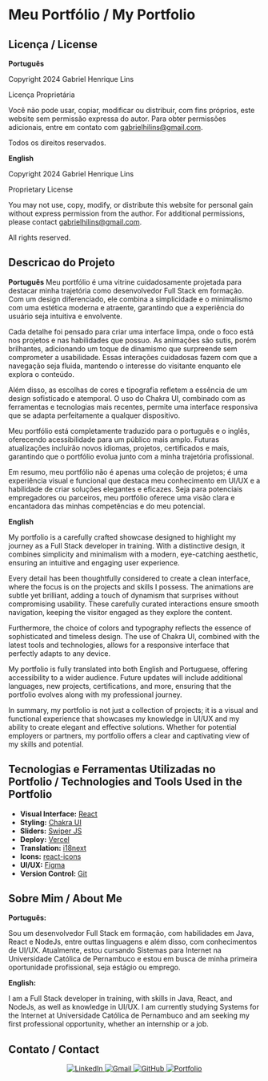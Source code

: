 # Meu Portfólio / My Portfolio

## Licença / License

**Português**

Copyright 2024 Gabriel Henrique Lins

Licença Proprietária

Você não pode usar, copiar, modificar ou distribuir, com fins próprios, este website sem permissão expressa do autor. Para obter permissões adicionais, entre em contato com gabrielhilins@gmail.com.

Todos os direitos reservados.

**English**

Copyright 2024 Gabriel Henrique Lins

Proprietary License

You may not use, copy, modify, or distribute this website for personal gain without express permission from the author. For additional permissions, please contact gabrielhilins@gmail.com.

All rights reserved.

## Descricao do Projeto

**Português**
Meu portfólio é uma vitrine cuidadosamente projetada para destacar minha trajetória como desenvolvedor Full Stack em formação. Com um design diferenciado, ele combina a simplicidade e o minimalismo com uma estética moderna e atraente, garantindo que a experiência do usuário seja intuitiva e envolvente.

Cada detalhe foi pensado para criar uma interface limpa, onde o foco está nos projetos e nas habilidades que possuo. As animações são sutis, porém brilhantes, adicionando um toque de dinamismo que surpreende sem comprometer a usabilidade. Essas interações cuidadosas fazem com que a navegação seja fluida, mantendo o interesse do visitante enquanto ele explora o conteúdo.

Além disso, as escolhas de cores e tipografia refletem a essência de um design sofisticado e atemporal. O uso do Chakra UI, combinado com as ferramentas e tecnologias mais recentes, permite uma interface responsiva que se adapta perfeitamente a qualquer dispositivo.

Meu portfólio está completamente traduzido para o português e o inglês, oferecendo acessibilidade para um público mais amplo. Futuras atualizações incluirão novos idiomas, projetos, certificados e mais, garantindo que o portfólio evolua junto com a minha trajetória profissional.

Em resumo, meu portfólio não é apenas uma coleção de projetos; é uma experiência visual e funcional que destaca meu conhecimento em UI/UX e a habilidade de criar soluções elegantes e eficazes. Seja para potenciais empregadores ou parceiros, meu portfólio oferece uma visão clara e encantadora das minhas competências e do meu potencial.

**English**

My portfolio is a carefully crafted showcase designed to highlight my journey as a Full Stack developer in training. With a distinctive design, it combines simplicity and minimalism with a modern, eye-catching aesthetic, ensuring an intuitive and engaging user experience.

Every detail has been thoughtfully considered to create a clean interface, where the focus is on the projects and skills I possess. The animations are subtle yet brilliant, adding a touch of dynamism that surprises without compromising usability. These carefully curated interactions ensure smooth navigation, keeping the visitor engaged as they explore the content.

Furthermore, the choice of colors and typography reflects the essence of sophisticated and timeless design. The use of Chakra UI, combined with the latest tools and technologies, allows for a responsive interface that perfectly adapts to any device.

My portfolio is fully translated into both English and Portuguese, offering accessibility to a wider audience. Future updates will include additional languages, new projects, certifications, and more, ensuring that the portfolio evolves along with my professional journey.

In summary, my portfolio is not just a collection of projects; it is a visual and functional experience that showcases my knowledge in UI/UX and my ability to create elegant and effective solutions. Whether for potential employers or partners, my portfolio offers a clear and captivating view of my skills and potential.

## Tecnologias e Ferramentas Utilizadas no Portfolio / Technologies and Tools Used in the Portfolio

- **Visual Interface:** [React](https://react.dev/)
- **Styling:** [Chakra UI](https://v2.chakra-ui.com/)
- **Sliders:** [Swiper JS](https://swiperjs.com/)
- **Deploy:** [Vercel](https://vercel.com/docs)
- **Translation:** [i18next](https://www.i18next.com/)
- **Icons:** [react-icons](https://www.npmjs.com/package/react-icons)
- **UI/UX:** [Figma](https://help.figma.com/hc/en-us/categories/360002051613-Get-started)
- **Version Control:** [Git](https://git-scm.com/doc)

## Sobre Mim / About Me

**Português:**

Sou um desenvolvedor Full Stack em formação, com habilidades em Java, React e NodeJs, entre outtas linguagens e além disso, com conhecimentos de UI/UX. Atualmente, estou cursando Sistemas para Internet na Universidade Católica de Pernambuco e estou em busca de minha primeira oportunidade profissional, seja estágio ou emprego.

**English:**

I am a Full Stack developer in training, with skills in Java, React, and NodeJs, as well as knowledge in UI/UX. I am currently studying Systems for the Internet at Universidade Católica de Pernambuco and am seeking my first professional opportunity, whether an internship or a job.

## Contato / Contact

<div align="center">

<a href="https://www.linkedin.com/in/pedro-cezar-77a444270/" target="_blank">
  <img src="https://img.shields.io/badge/-LinkedIn-%230077B5?style=for-the-badge&logo=linkedin&logoColor=white" alt="LinkedIn">
</a>
<a href="mailto:pcdasilvabeserra@gmail.com" target="_blank">
  <img src="https://img.shields.io/badge/-Gmail-%D93025?style=for-the-badge&logo=gmail&logoColor=white" alt="Gmail">
</a>
 <a href="https://github.com/seu-usuario" target="_blank">
  <img src="https://img.shields.io/badge/-GitHub-%23181717?style=for-the-badge&logo=github&logoColor=white" alt="GitHub">
</a>
<a href="https://seu-portfolio.com" target="_blank">
  <img src="https://img.shields.io/badge/-Portfolio-%6C63FF?style=for-the-badge&logo=google-chrome&logoColor=white" alt="Portfolio">
</a>

</div>
